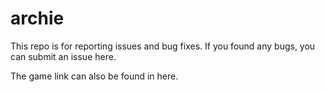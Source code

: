 # archie

This repo is for reporting issues and bug fixes. If you found any bugs, you can submit an issue here.

The game link can also be found in here.
